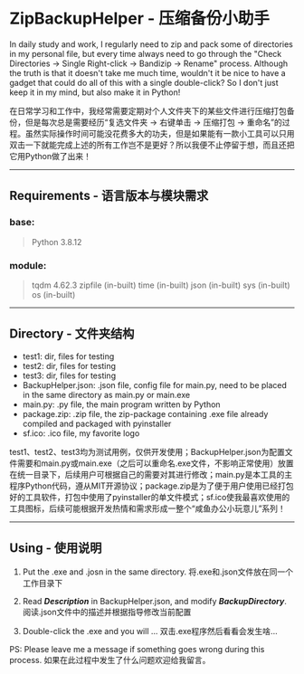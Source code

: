 # ZipBackupHelper - 压缩备份小助手

In daily study and work,  I regularly need to zip and pack some of directories in my personal file,  but every time always need to go through the "Check Directories -> Single Right-click -> Bandizip -> Rename" process. Although the truth is that it doesn't take me much time, wouldn't it be nice to have a  gadget that could do all of this with a single double-click? So I don't just keep it in my mind, but also make it in Python!

在日常学习和工作中，我经常需要定期对个人文件夹下的某些文件进行压缩打包备份，但是每次总是需要经历“复选文件夹 -> 右键单击 -> 压缩打包 -> 重命名”的过程。虽然实际操作时间可能没花费多大的功夫，但是如果能有一款小工具可以只用双击一下就能完成上述的所有工作岂不是更好？所以我便不止停留于想，而且还把它用Python做了出来！

---

## Requirements - 语言版本与模块需求

### base:

>  Python 3.8.12

### module:

> tqdm 4.62.3
> zipfile (in-built)
> time (in-built)
> json (in-built)
> sys (in-built)
> os (in-built)

---

## Directory - 文件夹结构

- test1: dir, files for testing
- test2: dir, files for testing
- test3: dir, files for testing
- BackupHelper.json: .json file, config file for main.py, need to be placed in the same directory as main.py or main.exe
- main.py: .py file, the main program written by Python
- package.zip: .zip file, the zip-package containing .exe file already compiled and packaged with pyinstaller
- sf.ico: .ico file, my favorite logo

test1、test2、test3均为测试用例，仅供开发使用；BackupHelper.json为配置文件需要和main.py或main.exe（之后可以重命名.exe文件，不影响正常使用）放置在统一目录下，后续用户可根据自己的需要对其进行修改；main.py是本工具的主程序Python代码，遵从MIT开源协议；package.zip是为了便于用户使用已经打包好的工具软件，打包中使用了pyinstaller的单文件模式；sf.ico使我最喜欢使用的工具图标，后续可能根据开发热情和需求形成一整个“咸鱼办公小玩意儿”系列！

---

## Using - 使用说明

1. Put the .exe and .josn in the same directory. 
   将.exe和.json文件放在同一个工作目录下

2. Read ***Description*** in BackupHelper.json, and modify  ***BackupDirectory***. 
   阅读.json文件中的描述并根据指导修改当前配置

3. Double-click the .exe and you will ... 
   双击.exe程序然后看看会发生啥...

PS: Please leave me a message if something goes wrong during this process.
       如果在此过程中发生了什么问题欢迎给我留言。
